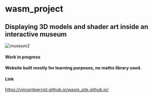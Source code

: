 # wasm_project

## Displaying 3D models and shader art inside an interactive museum

![museum2](https://github.com/VincentPerriot/wasm_project_2/assets/32515747/73889368-d93b-442f-a620-6338b5b20d14)

#### Work in progress

#### Website built mostly for learning purposes, no maths library used.

#### Link
https://vincentperriot.github.io/wasm_site.github.io/

